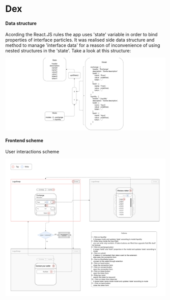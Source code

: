 # Dex

#### Data structure

Acording the React.JS rules the app uses 'state' variable in order to bind properties of interface particles. It was realised side data structure and method to manage 'interface data' for a reason of inconvenience of using nested structures in the 'state'. Take a look at this structure:

![data_structure](doc_img/data_structure.png)

#### Frontend scheme

User interactions scheme

![front_scheme](doc_img/front_scheme.png)